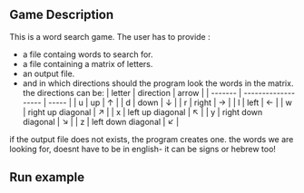 ## Game Description
This is a word search game.
The user has to provide :
- a file containg words to search for.
- a file containing a matrix of letters.
- an output file.
- and in which directions should the program look the words in the matrix.
  the directions can be:
  | letter  |       direction     | arrow |
  | ------- | ------------------- | ----- |
  |    u    |         up          |   ↑   |
  |    d    |         down        |   ↓   |
  |    r    |        right        |   →   |
  |    l    |        left         |   ←   |
  |    w    |  right up diagonal  |   ↗   | 
  |    x    |   left up diagonal  |   ↖   |
  |    y    | right down diagonal |   ↘   |
  |    z    | left down diagonal  |   ↙   |

if the output file does not exists, the program creates one.
the words we are looking for, doesnt have to be in english- it can be signs or hebrew too!
## Run example
